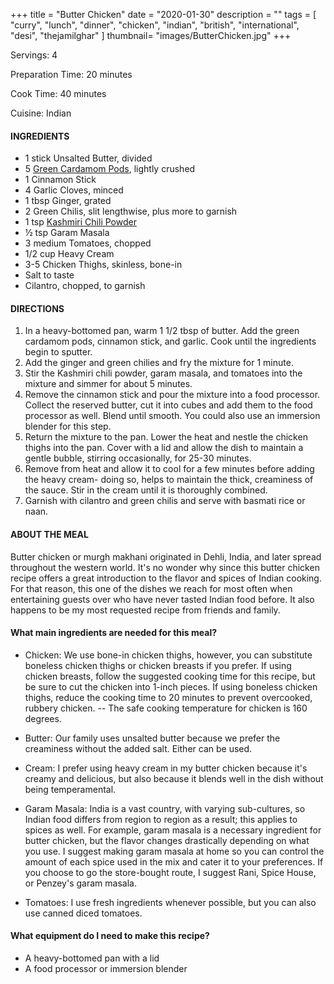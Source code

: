 +++
title = "Butter Chicken"
date = "2020-01-30"
description = ""
tags = [
    "curry",
    "lunch",
    "dinner",
    "chicken",
    "indian", 
    "british", 
    "international",
    "desi",
    "thejamilghar"
]
thumbnail= "images/ButterChicken.jpg"
+++

Servings: 4 <!--more-->

Preparation Time: 20 minutes 

Cook Time: 40 minutes 

Cuisine: Indian

#### INGREDIENTS 

* 1 stick Unsalted Butter, divided 
* 5 [Green Cardamom Pods](https://amzn.to/3tZaNOd), lightly crushed
* 1 Cinnamon Stick
* 4 Garlic Cloves, minced
* 1 tbsp Ginger, grated
* 2 Green Chilis, slit lengthwise, plus more to garnish
* 1 tsp [Kashmiri Chili Powder](https://amzn.to/3jP2lMC) 
* ½ tsp Garam Masala
* 3 medium Tomatoes, chopped 
* 1/2 cup Heavy Cream
* 3-5 Chicken Thighs, skinless, bone-in
* Salt to taste
* Cilantro, chopped, to garnish

#### DIRECTIONS 

1. In a heavy-bottomed pan, warm 1 1/2 tbsp of butter. Add the green cardamom pods, cinnamon stick, and garlic. Cook until the ingredients begin to sputter.
2. Add the ginger and green chilies and fry the mixture for 1 minute.
3. Stir the Kashmiri chili powder, garam masala, and tomatoes into the mixture and simmer for about 5 minutes. 
4. Remove the cinnamon stick and pour the mixture into a food processor. Collect the reserved butter, cut it into cubes and add them to the food processor as well. Blend until smooth. You could also use an immersion blender for this step.  
5. Return the mixture to the pan. Lower the heat and nestle the chicken thighs into the pan. Cover with a lid and allow the dish to maintain a gentle bubble, stirring occasionally, for 25-30 minutes. 
6. Remove from heat and allow it to cool for a few minutes before adding the heavy cream- doing so, helps to maintain the thick, creaminess of the sauce. Stir in the cream until it is thoroughly combined. 
7. Garnish with cilantro and green chilis and serve with basmati rice or naan.

#### ABOUT THE MEAL

Butter chicken or murgh makhani originated in Dehli, India, and later spread throughout the western world. It's no wonder why since this butter chicken recipe offers a great introduction to the flavor and spices of Indian cooking. For that reason, this one of the dishes we reach for most often when entertaining guests over who have never tasted Indian food before. It also happens to be my most requested recipe from friends and family. 

#### What main ingredients are needed for this meal?

* Chicken: We use bone-in chicken thighs, however, you can substitute boneless chicken thighs or chicken breasts if you prefer. If using chicken breasts, follow the suggested cooking time for this recipe, but be sure to cut the chicken into 1-inch pieces. If using boneless chicken thighs, reduce the cooking time to 20 minutes to prevent overcooked, rubbery chicken. 
-- The safe cooking temperature for chicken is 160 degrees. 

* Butter: Our family uses unsalted butter because we prefer the creaminess without the added salt. Either can be used. 

* Cream: I prefer using heavy cream in my butter chicken because it's creamy and delicious, but also because it blends well in the dish without being temperamental. 

* Garam Masala: India is a vast country, with varying sub-cultures, so Indian food differs from region to region as a result; this applies to spices as well. For example, garam masala is a necessary ingredient for butter chicken, but the flavor changes drastically depending on what you use. I suggest making garam masala at home so you can control the amount of each spice used in the mix and cater it to your preferences. If you choose to go the store-bought route, I suggest Rani, Spice House, or Penzey's garam masala. 

* Tomatoes: I use fresh ingredients whenever possible, but you can also use canned diced tomatoes. 

#### What equipment do I need to make this recipe?

* A heavy-bottomed pan with a lid
* A food processor or immersion blender 
